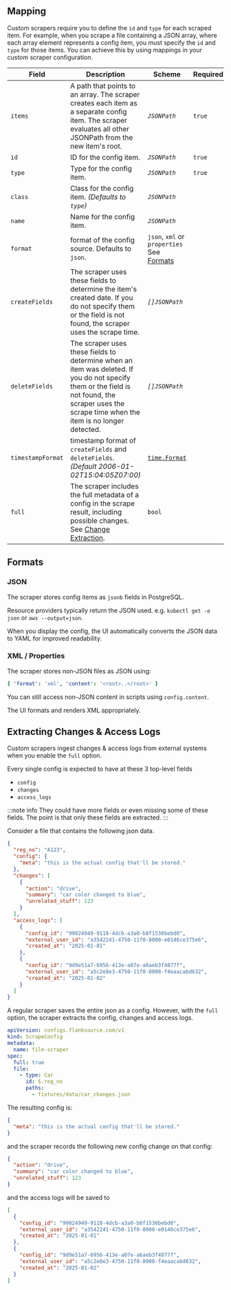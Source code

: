 ## Mapping

Custom scrapers require you to define the `id` and `type` for each scraped item. For example, when you scrape a file containing a JSON array, where each array element represents a config item, you must specify the `id` and `type` for those items.
You can achieve this by using mappings in your custom scraper configuration.

| Field             | Description                                                                                                                                                                                      | Scheme                                                    | Required |
| ----------------- | ------------------------------------------------------------------------------------------------------------------------------------------------------------------------------------------------ | --------------------------------------------------------- | -------- |
| `items`           | A path that points to an array. The scraper creates each item as a separate config item. The scraper evaluates all other JSONPath from the new item's root.                                      | <CommonLink to="jsonpath">_`JSONPath`_</CommonLink>       | `true`   |
| `id`              | ID for the config item.                                                                                                                                                                          | <CommonLink to="jsonpath">_`JSONPath`_</CommonLink>       | `true`   |
| `type`            | Type for the config item.                                                                                                                                                                        | <CommonLink to="jsonpath">_`JSONPath`_</CommonLink>       | `true`   |
| `class`           | Class for the config item. _(Defaults to `type`)_                                                                                                                                                | <CommonLink to="jsonpath">_`JSONPath`_</CommonLink>       |          |
| `name`            | Name for the config item.                                                                                                                                                                        | <CommonLink to="jsonpath">_`JSONPath`_</CommonLink>       |          |
| `format`          | format of the config source. Defaults to `json`.                                                                                                                                                 | `json`, `xml` or `properties` See [Formats](#formats)     |          |
| `createFields`    | The scraper uses these fields to determine the item's created date. If you do not specify them or the field is not found, the scraper uses the scrape time.                                      | <CommonLink to="jsonpath">_`[]JSONPath`_</CommonLink>     |          |
| `deleteFields`    | The scraper uses these fields to determine when an item was deleted. If you do not specify them or the field is not found, the scraper uses the scrape time when the item is no longer detected. | <CommonLink to="jsonpath">_`[]JSONPath`_</CommonLink>     |          |
| `timestampFormat` | timestamp format of `createFields` and `deleteFields`. _(Default 2006-01-02T15:04:05Z07:00)_                                                                                                     | [`time.Format`](https://golang.org/pkg/time/#Time.Format) |          |
| `full`            | The scraper includes the full metadata of a config in the scrape result, including possible changes. See [Change Extraction](#change-extraction).                                                | `bool`                                                    |          |

## Formats

### JSON

The scraper stores config items as `jsonb` fields in PostgreSQL.

Resource providers typically return the JSON used. e.g. `kubectl get -o json` or `aws --output=json`.

When you display the config, the UI automatically converts the JSON data to YAML for improved readability.

### XML / Properties

The scraper stores non-JSON files as JSON using:

```yaml
{ 'format': 'xml', 'content': '<root>..</root>' }
```

You can still access non-JSON content in scripts using `config.content`.

The UI formats and renders XML appropriately.

## Extracting Changes & Access Logs

Custom scrapers ingest changes & access logs from external systems when you enable the `full` option.

Every single config is expected to have at these 3 top-level fields

- `config`
- `changes`
- `access_logs`

:::note info
They could have more fields or even missing some of these fields.
The point is that only these fields are extracted.
:::

Consider a file that contains the following json data.

```json title=fixtures/data/car.json {3,6,13}
{
  "reg_no": "A123",
  "config": {
    "meta": "this is the actual config that'll be stored."
  },
  "changes": [
    {
      "action": "drive",
      "summary": "car color changed to blue",
      "unrelated_stuff": 123
    }
  ],
  "access_logs": [
    {
      "config_id": "99024949-9118-4dcb-a3a0-b8f1536bebd0",
      "external_user_id": "a3542241-4750-11f0-8000-e0146ce375e6",
      "created_at": "2025-01-01"
    },
    {
      "config_id": "9d9e51a7-6956-413e-a07e-a6aeb3f4877f",
      "external_user_id": "a5c2e8e3-4750-11f0-8000-f4eaacabd632",
      "created_at": "2025-01-02"
    }
  ]
}
```

A regular scraper saves the entire json as a config.
However, with the `full` option, the scraper extracts the config, changes and access logs.

```yaml {6}
apiVersion: configs.flanksource.com/v1
kind: ScrapeConfig
metadata:
  name: file-scraper
spec:
  full: true
  file:
    - type: Car
      id: $.reg_no
      paths:
        - fixtures/data/car_changes.json
```

The resulting config is:

```json
{
  "meta": "this is the actual config that'll be stored."
}
```

and the scraper records the following new config change on that config:

```json
{
  "action": "drive",
  "summary": "car color changed to blue",
  "unrelated_stuff": 123
}
```

and the access logs will be saved to

```json
[
  {
    "config_id": "99024949-9118-4dcb-a3a0-b8f1536bebd0",
    "external_user_id": "a3542241-4750-11f0-8000-e0146ce375e6",
    "created_at": "2025-01-01"
  },
  {
    "config_id": "9d9e51a7-6956-413e-a07e-a6aeb3f4877f",
    "external_user_id": "a5c2e8e3-4750-11f0-8000-f4eaacabd632",
    "created_at": "2025-01-02"
  }
]
```
